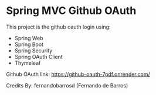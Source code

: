 # Spring MVC Github OAuth


This project is the github oauth login using:

- Spring Web
- Spring Boot
- Spring Security
- Spring OAuth Client
- Thymeleaf

Github OAuth link: https://github-oauth-7pdf.onrender.com/

Credits By: fernandobarrosd (Fernando de Barros)
